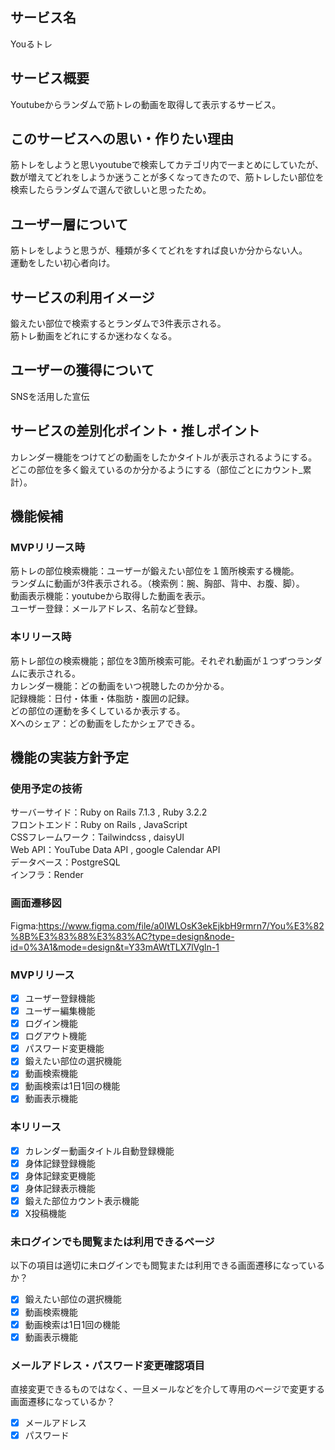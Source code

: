 ## サービス名
Youるトレ

## サービス概要
Youtubeからランダムで筋トレの動画を取得して表示するサービス。

## このサービスへの思い・作りたい理由
筋トレをしようと思いyoutubeで検索してカテゴリ内で一まとめにしていたが、数が増えてどれをしようか迷うことが多くなってきたので、筋トレしたい部位を検索したらランダムで選んで欲しいと思ったため。

## ユーザー層について
筋トレをしようと思うが、種類が多くてどれをすれば良いか分からない人。<br>
運動をしたい初心者向け。

## サービスの利用イメージ
鍛えたい部位で検索するとランダムで3件表示される。<br>
筋トレ動画をどれにするか迷わなくなる。<br>

## ユーザーの獲得について
SNSを活用した宣伝

## サービスの差別化ポイント・推しポイント
カレンダー機能をつけてどの動画をしたかタイトルが表示されるようにする。<br>
どこの部位を多く鍛えているのか分かるようにする（部位ごとにカウント_累計）。<br>

## 機能候補
### MVPリリース時
筋トレの部位検索機能：ユーザーが鍛えたい部位を１箇所検索する機能。<br>
ランダムに動画が3件表示される。（検索例：腕、胸部、背中、お腹、脚）。<br>
動画表示機能：youtubeから取得した動画を表示。<br>
ユーザー登録：メールアドレス、名前など登録。<br>

### 本リリース時
筋トレ部位の検索機能；部位を3箇所検索可能。それぞれ動画が１つずつランダムに表示される。<br>
カレンダー機能：どの動画をいつ視聴したのか分かる。<br>
記録機能：日付・体重・体脂肪・腹囲の記録。<br>
どの部位の運動を多くしているか表示する。<br>
Xへのシェア：どの動画をしたかシェアできる。<br>

## 機能の実装方針予定
### 使用予定の技術
サーバーサイド：Ruby on Rails 7.1.3 , Ruby 3.2.2<br>
フロントエンド：Ruby on Rails , JavaScript<br>
CSSフレームワーク：Tailwindcss , daisyUI<br>
Web API：YouTube Data API , google Calendar API<br>
データベース：PostgreSQL<br>
インフラ：Render

### 画面遷移図
Figma:https://www.figma.com/file/a0IWLOsK3ekEjkbH9rmrn7/You%E3%82%8B%E3%83%88%E3%83%AC?type=design&node-id=0%3A1&mode=design&t=Y33mAWtTLX7lVgln-1

### MVPリリース
- [x] ユーザー登録機能
- [x] ユーザー編集機能
- [x] ログイン機能
- [x] ログアウト機能
- [x] パスワード変更機能
- [x] 鍛えたい部位の選択機能
- [x] 動画検索機能
- [x] 動画検索は1日1回の機能　
- [x] 動画表示機能

### 本リリース
- [x] カレンダー動画タイトル自動登録機能
- [x] 身体記録登録機能
- [x] 身体記録変更機能
- [x] 身体記録表示機能
- [x] 鍛えた部位カウント表示機能
- [x] X投稿機能

### 未ログインでも閲覧または利用できるページ
以下の項目は適切に未ログインでも閲覧または利用できる画面遷移になっているか？
- [x] 鍛えたい部位の選択機能
- [x] 動画検索機能
- [x] 動画検索は1日1回の機能　
- [x] 動画表示機能

### メールアドレス・パスワード変更確認項目
直接変更できるものではなく、一旦メールなどを介して専用のページで変更する画面遷移になっているか？
- [x] メールアドレス
- [x] パスワード